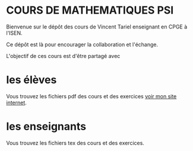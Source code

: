# COURS DE MATHEMATIQUES PSI 

Bienvenue sur le dépôt des cours de Vincent Tariel enseignant en CPGE à l'ISEN.

Ce dépôt est là pour encourager la collaboration et l'échange.


L'objectif de ces cours est d'être partagé avec
# les élèves

Vous trouvez les fichiers pdf des cours et des exercices  [voir mon site internet](https://vincenttariel.github.io/teaching/).
  
# les enseignants

Vous trouvez les fichiers tex des cours et des exercices.

